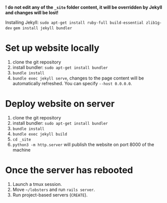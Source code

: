 **! do not edit any of the `_site` folder content, it will be overridden by Jekyll and changes will be lost!**

Installing Jekyll:
`sudo apt-get install ruby-full build-essential zlib1g-dev`
`gem install jekyll bundler`


# Set up website locally

1. clone the git repository
2. install bundler: `sudo apt-get install bundler`
3. `bundle install`
4. `bundle exec jekyll serve`, changes to the page content will be automatically refreshed. You can specify `--host 0.0.0.0`.

# Deploy website on server

1. clone the git repository
2. install bundler: `sudo apt-get install bundler`
3. `bundle install`
4. `bundle exec jekyll build`
5. `cd _site`
6. `python3 -m http.server` will publish the website on port 8000 of the machine


# Once the server has rebooted

1. Launch a tmux session.
2. Move `~/lobsters` and run `rails server`.
3. Run project-based servers (`CREATE`).
